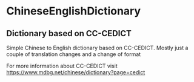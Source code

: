 # ChineseEnglishDictionary
## Dictionary based on CC-CEDICT

Simple Chinese to English dictionary based on CC-CEDICT. Mostly just a couple of translation changes and a change of format

For more information about CC-CEDICT visit https://www.mdbg.net/chinese/dictionary?page=cedict
